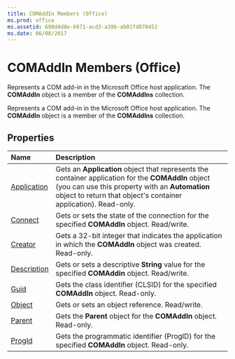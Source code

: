 ```yaml
---
title: COMAddIn Members (Office)
ms.prod: office
ms.assetid: 698d4d8e-6071-acd3-a39b-ab01fd878452
ms.date: 06/08/2017
---
```



# COMAddIn Members (Office)
Represents a COM add-in in the Microsoft Office host application. The **COMAddIn** object is a member of the **COMAddIns** collection.

Represents a COM add-in in the Microsoft Office host application. The **COMAddIn** object is a member of the **COMAddIns** collection.


## Properties



|**Name**|**Description**|
|:-----|:-----|
|[Application](comaddin-application-property-office.md)|Gets an **Application** object that represents the container application for the **COMAddIn** object (you can use this property with an **Automation** object to return that object's container application). Read-only.|
|[Connect](comaddin-connect-property-office.md)|Gets or sets the state of the connection for the specified **COMAddIn** object. Read/write.|
|[Creator](comaddin-creator-property-office.md)|Gets a 32-bit integer that indicates the application in which the **COMAddIn** object was created. Read-only.|
|[Description](comaddin-description-property-office.md)|Gets or sets a descriptive **String** value for the specified **COMAddin** object. Read/write.|
|[Guid](comaddin-guid-property-office.md)|Gets the class identifier (CLSID) for the specified **COMAddIn** object. Read-only.|
|[Object](comaddin-object-property-office.md)|Gets or sets an object reference. Read/write.|
|[Parent](comaddin-parent-property-office.md)|Gets the **Parent** object for the **COMAddIn** object. Read-only.|
|[ProgId](comaddin-progid-property-office.md)|Gets the programmatic identifier (ProgID) for the specified **COMAddIn** object. Read-only.|

